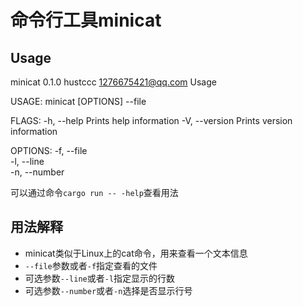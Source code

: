# 命令行工具minicat

## Usage
minicat 0.1.0
hustccc <1276675421@qq.com>
Usage

USAGE:
    minicat [OPTIONS] --file <file>

FLAGS:
    -h, --help       Prints help information
    -V, --version    Prints version information

OPTIONS:
    -f, --file <file>        
    -l, --line <line>        
    -n, --number <number>    

可以通过命令`cargo run -- -help`查看用法

## 用法解释
+ minicat类似于Linux上的cat命令，用来查看一个文本信息
+ `--file`参数或者`-f`指定查看的文件
+ 可选参数`--line`或者`-l`指定显示的行数
+ 可选参数`--number`或者`-n`选择是否显示行号
